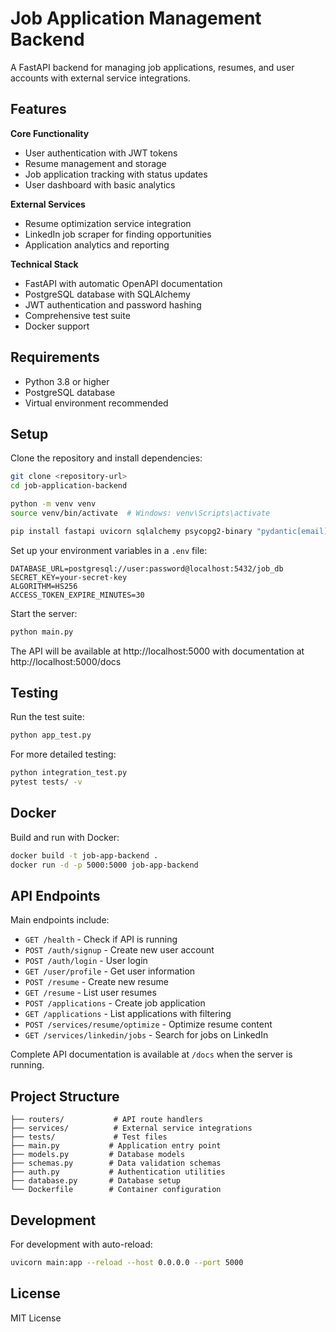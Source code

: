 # Job Application Management Backend

A FastAPI backend for managing job applications, resumes, and user accounts with external service integrations.

## Features

**Core Functionality**
- User authentication with JWT tokens
- Resume management and storage
- Job application tracking with status updates
- User dashboard with basic analytics

**External Services**
- Resume optimization service integration
- LinkedIn job scraper for finding opportunities
- Application analytics and reporting

**Technical Stack**
- FastAPI with automatic OpenAPI documentation
- PostgreSQL database with SQLAlchemy
- JWT authentication and password hashing
- Comprehensive test suite
- Docker support

## Requirements

- Python 3.8 or higher
- PostgreSQL database
- Virtual environment recommended

## Setup

Clone the repository and install dependencies:

```bash
git clone <repository-url>
cd job-application-backend

python -m venv venv
source venv/bin/activate  # Windows: venv\Scripts\activate

pip install fastapi uvicorn sqlalchemy psycopg2-binary "pydantic[email]" python-jose passlib[bcrypt] python-multipart requests pytest httpx email-validator
```

Set up your environment variables in a `.env` file:

```env
DATABASE_URL=postgresql://user:password@localhost:5432/job_db
SECRET_KEY=your-secret-key
ALGORITHM=HS256
ACCESS_TOKEN_EXPIRE_MINUTES=30
```

Start the server:

```bash
python main.py
```

The API will be available at http://localhost:5000 with documentation at http://localhost:5000/docs

## Testing

Run the test suite:

```bash
python app_test.py
```

For more detailed testing:

```bash
python integration_test.py
pytest tests/ -v
```

## Docker

Build and run with Docker:

```bash
docker build -t job-app-backend .
docker run -d -p 5000:5000 job-app-backend
```

## API Endpoints

Main endpoints include:

- `GET /health` - Check if API is running
- `POST /auth/signup` - Create new user account
- `POST /auth/login` - User login
- `GET /user/profile` - Get user information
- `POST /resume` - Create new resume
- `GET /resume` - List user resumes
- `POST /applications` - Create job application
- `GET /applications` - List applications with filtering
- `POST /services/resume/optimize` - Optimize resume content
- `GET /services/linkedin/jobs` - Search for jobs on LinkedIn

Complete API documentation is available at `/docs` when the server is running.

## Project Structure

```
├── routers/           # API route handlers
├── services/          # External service integrations
├── tests/             # Test files
├── main.py           # Application entry point
├── models.py         # Database models
├── schemas.py        # Data validation schemas
├── auth.py           # Authentication utilities
├── database.py       # Database setup
└── Dockerfile        # Container configuration
```

## Development

For development with auto-reload:

```bash
uvicorn main:app --reload --host 0.0.0.0 --port 5000
```

## License

MIT License
